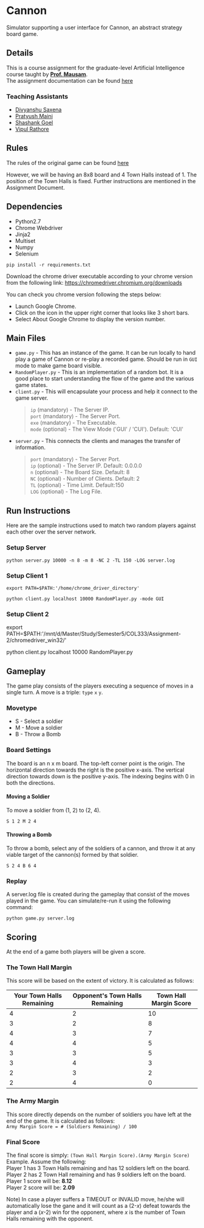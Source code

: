 # Cannon
Simulator supporting a user interface for Cannon, an abstract strategy board game.

## Details
This is a course assignment for the graduate-level Artificial Intelligence course taught by [**Prof. Mausam**](http://homes.cs.washington.edu/~mausam).  
The assignment documentation can be found [here](http://www.cse.iitd.ac.in/~mausam/courses/col333/autumn2019/A2/A2.pdf)

### Teaching Assistants
+ [Divyanshu Saxena](https://github.com/DivyanshuSaxena)
+ [Pratyush Maini](https://github.com/pratyush911)
+ [Shashank Goel](https://github.com/goelShashank007)
+ [Vipul Rathore](https://github.com/rathorevipul28)

## Rules
The rules of the original game can be found [here](https://nestorgames.com/rulebooks/CANNON_EN.pdf)

However, we will be having an 8x8 board and 4 Town Halls instead of 1. The position of the Town Halls is fixed. Further instructions are mentioned in the Assignment Document.

## Dependencies
+ Python2.7
+ Chrome Webdriver
+ Jinja2
+ Multiset
+ Numpy
+ Selenium

`pip install -r requirements.txt`

Download the chrome driver executable according to your chrome version from the following link:
https://chromedriver.chromium.org/downloads

You can check you chrome version following the steps below:
- Launch Google Chrome.
- Click on the icon in the upper right corner that looks like 3 short bars.
- Select About Google Chrome to display the version number.

## Main Files
+ `game.py` - This has an instance of the game. It can be run locally to hand play a game of Cannon or re-play a recorded game. Should be run in `GUI` mode to make game board visible.
+ `RandomPlayer.py` - This is an implementation of a random bot. It is a good place to start understanding the flow of the game and the various game states.
+ `client.py` - This will encapsulate your process and help it connect to the game server.
  > `ip` (mandatory) - The Server IP.  
  > `port` (mandatory) - The Server Port.  
  > `exe` (mandatory) - The Executable.  
  > `mode` (optional) - The View Mode ('GUI' / 'CUI'). Default: 'CUI'  
+ `server.py` - This connects the clients and manages the transfer of information.
  > `port` (mandatory) - The Server Port.  
  > `ip` (optional) - The Server IP. Default: 0.0.0.0   
  > `n` (optional) - The Board Size. Default: 8  
  > `NC` (optional) - Number of Clients. Default: 2  
  > `TL` (optional) - Time Limit. Default:150  
  > `LOG` (optional) - The Log File.  

## Run Instructions
Here are the sample instructions used to match two random players against each other over the server network.
### Setup Server
`python server.py 10000 -n 8 -m 8 -NC 2 -TL 150 -LOG server.log`
### Setup Client 1
`export PATH=$PATH:'/home/chrome_driver_directory'`

`python client.py localhost 10000 RandomPlayer.py -mode GUI`
### Setup Client 2
export PATH=$PATH:'/mnt/d/Master/Study/Semester5/COL333/Assignment-2/chromedriver_win32/'

python client.py localhost 10000 RandomPlayer.py

## Gameplay
The game play consists of the players executing a sequence of moves in a single turn.
A move is a triple: `type` `x` `y`.  

### Movetype
+ S - Select a soldier
+ M - Move a soldier
+ B - Throw a Bomb

### Board Settings
The board is an n x m board.
The top-left corner point is the origin.
The horizontal direction towards the right is the positive x-axis.
The vertical direction towards down is the positive y-axis.
The indexing begins with 0 in both the directions.

#### Moving a Soldier
To move a soldier from (1, 2) to (2, 4).

`S 1 2 M 2 4`

#### Throwing a Bomb
To throw a bomb, select any of the soldiers of a cannon, and throw it at any viable target of the cannon(s) formed by that soldier.

`S 2 4 B 6 4`

### Replay
A server.log file is created during the gameplay that consist of the moves played in the game. You can simulate/re-run it using the following command:

`python game.py server.log`

## Scoring
At the end of a game both players will be given a score.

### The Town Hall Margin
This score will be based on the extent of victory. It is calculated as follows:  

| Your Town Halls Remaining | Opponent's Town Halls Remaining | Town Hall Margin Score |  
| ------------- | ------------- | ------------- |
| 4 | 2 | 10 |  
| 3 | 2 | 8 |  
| 4 | 3 | 7 |  
| 4 | 4 | 5 |  
| 3 | 3 | 5 |  
| 3 | 4 | 3 |  
| 2 | 3 | 2 |  
| 2 | 4 | 0 |

### The Army Margin
This score directly depends on the number of soldiers you have left at the end of the game. It is calculated as follows:  
`Army Margin Score = # (Soldiers Remaining) / 100`

### Final Score
The final score is simply: `(Town Hall Margin Score).(Army Margin Score)`
Example. Assume the following:  
Player 1 has 3 Town Halls remaining and has 12 soldiers left on the board.  
Player 2 has 2 Town Hall remaining and has 9 soldiers left on the board.  
Player 1 score will be: **8.12**  
Player 2 score will be: **2.09**  

Note) In case a player suffers a TIMEOUT or INVALID move, he/she will automatically lose the gane and it will count as a (2-*x*) defeat towards the player and a (*x*-2) win for the opponent, where *x* is the number of Town Halls remaining with the opponent.
